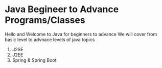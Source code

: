 # Java Begineer to Advance Programs/Classes

Hello and Welcome to Java for beginners to advance
We will cover from basic level to advnace levels of java topics


1. J2SE
2. J2EE
3. Spring & Spring Boot
